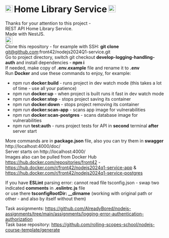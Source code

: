 # <img src="https://upload.wikimedia.org/wikipedia/commons/thumb/d/d9/Node.js_logo.svg/1920px-Node.js_logo.svg.png" alt="Node.js" height="23"/>&#8239;Home Library Service&#8239;<img src="https://nestjs.com/logo-small.ede75a6b.svg" alt="NestJS" height="23"/>
Thanks for your attention to this project -  
REST API Home Library Service.  
Made with NestJS.  
<img src="https://rolling-scopes-school.github.io/front42-JSFE2021Q1/presentation/z/front42.jpg" alt="logo" height="23"/>  
Clone this repository - for example with SSH: **git clone** git@github.com:front42/nodejs2024Q1-service.git  
Go to project directory, switch git checkout **develop-logging-handling-auth** and install dependencies - **npm i**  
If needed, make copy of **.env.example** file and rename it to **.env**  
Run **Docker** and use these commands to enjoy, for example:
- npm run **docker:build** - runs project in dev watch mode (this takes a lot of time - use all your patience)
- npm run **docker:up** - when project is built runs it fast in dev watch mode
- npm run **docker:stop** - stops project saving its container
- npm run **docker:down** - stops project removing its container
- npm run **docker:scan-app** - scans app image for vulnerabilities
- npm run **docker:scan-postgres** - scans database image for vulnerabilities
- npm run **test:auth** - runs project tests for API in **second** terminal **after** server start

More commands are in **package.json** file, also you can try them in **swagger** http://localhost:4000/doc/  
Server starts on http://localhost:4000/  
Images also can be pulled from Docker Hub https://hub.docker.com/repositories/front42 -  
https://hub.docker.com/r/front42/nodejs2024q1-service-app & https://hub.docker.com/r/front42/nodejs2024q1-service-postgres

If you have **ESLint** parsing error: cannot read file tsconfig.json - swap two indicated **comments** in **.eslintrc.js** file  
or use there **tsconfigRootDir: __dirname** (working with original path or other - and also by itself without them)

Task assignments: https://github.com/AlreadyBored/nodejs-assignments/tree/main/assignments/logging-error-authentication-authorization  
Task base repository: https://github.com/rolling-scopes-school/nodejs-course-template/generate
